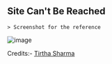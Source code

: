 ## Site Can't Be Reached

    > Screenshot for the reference

![image](https://github.com/user-attachments/assets/7ea66e60-71a1-4026-8167-82cf5aa50e81)


Credits:- [Tirtha Sharma](https://github.com/genze121 "Tirtha Sharma")
